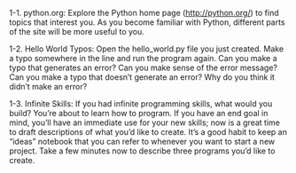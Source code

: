 1-1. python.org: Explore the Python home page (http://python.org/) to find
topics that interest you. As you become familiar with Python, different parts
of the site will be more useful to you.

1-2. Hello World Typos: Open the hello_world.py file you just created. Make a
typo somewhere in the line and run the program again. Can you make a typo that
generates an error? Can you make sense of the error message? Can you make a
typo that doesn’t generate an error? Why do you think it didn’t make an error?

1-3. Infinite Skills: If you had infinite programming skills, what would you
build? You’re about to learn how to program. If you have an end goal in mind,
you’ll  have an immediate use for your new skills; now is a great time to draft
descriptions of what you’d like to create. It’s a good habit to keep an “ideas”
notebook that you can refer to whenever you want to start a new project. Take
a few minutes now to describe three programs you’d like to create.

